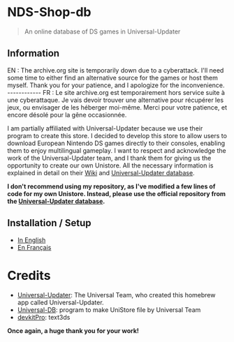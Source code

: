# NDS-Shop-db
> An online database of DS games in Universal-Updater

## Information

EN : The archive.org site is temporarily down due to a cyberattack. I'll need some time to either find an alternative source for the games or host them myself. Thank you for your patience, and I apologize for the inconvenience.
                       ------------
FR : Le site archive.org est temporairement hors service suite à une cyberattaque. Je vais devoir trouver une alternative pour récupérer les jeux, ou envisager de les héberger moi-même. Merci pour votre patience, et encore désolé pour la gêne occasionnée.

I am partially affiliated with Universal-Updater because we use their program to create this store. I decided to develop this store to allow users to download European Nintendo DS games directly to their consoles, enabling them to enjoy multilingual gameplay. I want to respect and acknowledge the work of the Universal-Updater team, and I thank them for giving us the opportunity to create our own Unistore. All the necessary information is explained in detail on their [Wiki](https://github.com/Universal-Team/Universal-Updater/wiki) and [Universal-Updater database](https://github.com/Universal-Team/db).


**I don't recommend using my repository, as I've modified a few lines of code for my own Unistore. Instead, please use the official repository from the [Universal-Updater database](https://github.com/Universal-Team/db).**

## Installation / Setup

- [In English](https://github.com/TheRinzler65/NDS-Shop-db/blob/main/tutorial/English.md)
- [En Français](https://github.com/TheRinzler65/NDS-Shop-db/blob/main/tutorial/Français.md)


# Credits

- [Universal-Updater](https://github.com/Universal-Team/Universal-Updater): The Universal Team, who created this homebrew app called Universal-Updater.
- [Universal-DB](https://github.com/Universal-Team/db): program to make UniStore file by Universal Team
- [devkitPro](https://github.com/devkitPro): text3ds

**Once again, a huge thank you for your work!**